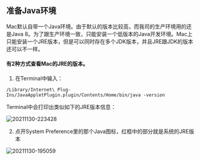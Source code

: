 ## 准备Java环境

Mac默认自带一个Java环境。由于默认的版本比较高，而我司的生产环境用的还是Java 8。为了跟生产环境一致，只能安装一个低版本的Java开发环境。Mac上只能安装一个JRE版本，但是可以同时存在多个JDK版本，并且JRE跟JDK的版本还可以不一样。

#### 有2种方式查看Mac的JRE的版本。

1. 在Terminal中输入：

`/Library/Internet\ Plug-Ins/JavaAppletPlugin.plugin/Contents/Home/bin/java -version`

Terminal中会打印出类似如下的JRE版本信息：

![20211130-223428](https://user-images.githubusercontent.com/1425708/144066880-24bc21a5-608c-455f-8ce5-b51df503e06c.png)

2. 点开System Preference里的那个Java图标，红框中的部分就是系统的JRE版本

![20211130-195059](https://user-images.githubusercontent.com/1425708/144066577-896e2a95-f49d-4f0d-a483-bbd28ab17e66.png)
